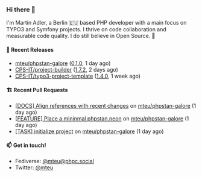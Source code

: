 ### Hi there 👋

I'm Martin Adler, a Berlin 🇪🇺 based PHP developer with a main focus on TYPO3 and Symfony projects. I thrive on
code collaboration and measurable code quality. I do still believe in Open Source. 💛

#### 🎁 Recent Releases

- [mteu/phpstan-galore](https://github.com/mteu/phpstan-galore) ([0.1.0](https://github.com/mteu/phpstan-galore/releases/tag/0.1.0), 1 day ago)
- [CPS-IT/project-builder](https://github.com/CPS-IT/project-builder) ([1.7.2](https://github.com/CPS-IT/project-builder/releases/tag/1.7.2), 2 days ago)
- [CPS-IT/typo3-project-template](https://github.com/CPS-IT/typo3-project-template) ([1.4.0](https://github.com/CPS-IT/typo3-project-template/releases/tag/1.4.0), 1 week ago)

#### 🏗️ Recent Pull Requests

- [[DOCS] Align references with recent changes](https://github.com/mteu/phpstan-galore/pull/4) on [mteu/phpstan-galore](https://github.com/mteu/phpstan-galore) (1 day ago)
- [[FEATURE] Place a mininmal phpstan.neon](https://github.com/mteu/phpstan-galore/pull/3) on [mteu/phpstan-galore](https://github.com/mteu/phpstan-galore) (1 day ago)
- [[TASK] initialize project](https://github.com/mteu/phpstan-galore/pull/1) on [mteu/phpstan-galore](https://github.com/mteu/phpstan-galore) (1 day ago)

#### 📫 Get in touch!

- Fediverse: [@mteu@phpc.social](https://phpc.social/@mteu)
- Twitter: [@mteu](https://twitter.com/mteu)
